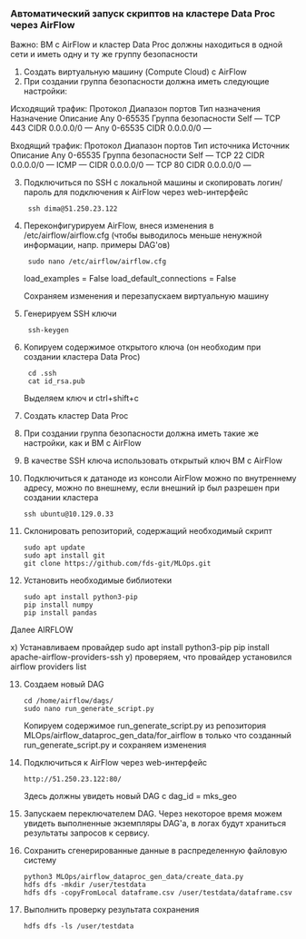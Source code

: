 ### Автоматический запуск скриптов на кластере Data Proc через AirFlow

Важно: ВМ с AirFlow и кластер Data Proc должны находиться в одной сети и иметь одну и ту же группу безопасности

1) Создать виртуальную машину (Compute Cloud) с AirFlow
2) При создании группа безопасности должна иметь следующие настройки:

Исходящий трафик:
Протокол	Диапазон портов	Тип назначения			Назначение	Описание
Any			0-65535			Группа безопасности		Self		—
TCP			443				CIDR					0.0.0.0/0 	—
Any			0-65535			CIDR					0.0.0.0/0 	—

Входящий трафик:
Протокол	Диапазон портов	Тип источника			Источник	Описание
Any			0-65535			Группа безопасности		Self		—
TCP			22				CIDR					0.0.0.0/0 	—
ICMP		—				CIDR					0.0.0.0/0 	—
TCP			80				CIDR					0.0.0.0/0 	—

3) Подключиться по SSH с локальной машины и скопировать логин/пароль для подключения к AirFlow через web-интерфейс

		ssh dima@51.250.23.122

4) Переконфигурируем AirFlow, внеся изменения в /etc/airflow/airflow.cfg (чтобы выводилось меньше ненужной информации, напр. примеры DAG'ов)

		sudo nano /etc/airflow/airflow.cfg

	load_examples = False
	load_default_connections = False

	Сохраняем изменения и перезапускаем виртуальную машину

5) Генерируем SSH ключи
	
		ssh-keygen

6) Копируем содержимое открытого ключа (он необходим при создании кластера Data Proc)

		cd .ssh
		cat id_rsa.pub
	Выделяем ключ и ctrl+shift+c

7) Создать кластер Data Proc
8) При создании группа безопасности должна иметь такие же настройки, как и ВМ с AirFlow
9) В качестве SSH ключа использовать открытый ключ ВМ с AirFlow
10) Подключиться к датаноде из консоли AirFlow можно по внутреннему адресу, можно по внешнему, если внешний ip был разрешен при создании кластера

		ssh ubuntu@10.129.0.33

11) Склонировать репозиторий, содержащий необходимый скрипт

		sudo apt update
		sudo apt install git
		git clone https://github.com/fds-git/MLOps.git

12) Установить необходимые библиотеки

		sudo apt install python3-pip
		pip install numpy
		pip install pandas

Далее AIRFLOW

x) Устанавливаем провайдер
sudo apt install python3-pip
pip install apache-airflow-providers-ssh
y) проверяем, что провайдер установился
airflow providers list
		
13) Создаем новый DAG

		cd /home/airflow/dags/
		sudo nano run_generate_script.py

	Копируем содержимое run_generate_script.py из репозитория MLOps/airflow_dataproc_gen_data/for_airflow в только что созданный run_generate_script.py и сохраняем изменения

15) Подключиться к AirFlow через web-интерфейс

		http://51.250.23.122:80/

	Здесь должны увидеть новый DAG с dag_id = mks_geo

16) Запускаем переключателем DAG. Через некоторое время можем увидеть выполненные экземпляры DAG'a, в логах будут храниться результаты запросов к сервису.

13) Сохранить сгенерированные данные в распределенную файловую систему

		python3 MLOps/airflow_dataproc_gen_data/create_data.py
		hdfs dfs -mkdir /user/testdata
		hdfs dfs -copyFromLocal dataframe.csv /user/testdata/dataframe.csv

14) Выполнить проверку результата сохранения

		hdfs dfs -ls /user/testdata